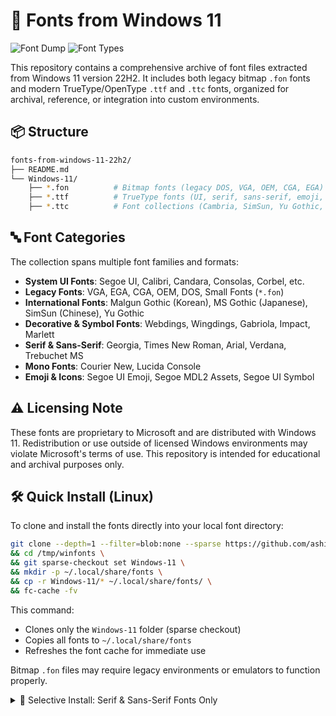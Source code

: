 # 📁 Fonts from Windows 11

![Font Dump](https://img.shields.io/badge/Windows-11-blue)
![Font Types](https://img.shields.io/badge/TTF%20%7C%20TTC%20%7C%20FON-included-black)

This repository contains a comprehensive archive of font files extracted from Windows 11 version 22H2. It includes both legacy bitmap `.fon` fonts and modern TrueType/OpenType `.ttf` and `.ttc` fonts, organized for archival, reference, or integration into custom environments.

## 📦 Structure

```bash
fonts-from-windows-11-22h2/
├── README.md
└── Windows-11/
    ├── *.fon          # Bitmap fonts (legacy DOS, VGA, OEM, CGA, EGA)
    ├── *.ttf          # TrueType fonts (UI, serif, sans-serif, emoji, etc.)
    ├── *.ttc          # Font collections (Cambria, SimSun, Yu Gothic, etc.)
```

## 🔤 Font Categories

The collection spans multiple font families and formats:

- **System UI Fonts**: Segoe UI, Calibri, Candara, Consolas, Corbel, etc.
- **Legacy Fonts**: VGA, EGA, CGA, OEM, DOS, Small Fonts (`*.fon`)
- **International Fonts**: Malgun Gothic (Korean), MS Gothic (Japanese), SimSun (Chinese), Yu Gothic
- **Decorative & Symbol Fonts**: Webdings, Wingdings, Gabriola, Impact, Marlett
- **Serif & Sans-Serif**: Georgia, Times New Roman, Arial, Verdana, Trebuchet MS
- **Mono Fonts**: Courier New, Lucida Console
- **Emoji & Icons**: Segoe UI Emoji, Segoe MDL2 Assets, Segoe UI Symbol

## ⚠️ Licensing Note

These fonts are proprietary to Microsoft and are distributed with Windows 11. Redistribution or use outside of licensed Windows environments may violate Microsoft's terms of use. This repository is intended for educational and archival purposes only.

## 🛠️ Quick Install (Linux)

To clone and install the fonts directly into your local font directory:

```bash
git clone --depth=1 --filter=blob:none --sparse https://github.com/ashik-maybe/fonts-windows.git /tmp/winfonts \
&& cd /tmp/winfonts \
&& git sparse-checkout set Windows-11 \
&& mkdir -p ~/.local/share/fonts \
&& cp -r Windows-11/* ~/.local/share/fonts/ \
&& fc-cache -fv
```

This command:

- Clones only the `Windows-11` folder (sparse checkout)
- Copies all fonts to `~/.local/share/fonts`
- Refreshes the font cache for immediate use

Bitmap `.fon` files may require legacy environments or emulators to function properly.

<details>

<summary>🧵 Selective Install: Serif & Sans-Serif Fonts Only</summary>

If you only want to install classic serif and sans-serif fonts (e.g., Georgia, Times New Roman, Arial, Verdana, Trebuchet MS), use this filtered install:

```bash
git clone --depth=1 --filter=blob:none --sparse https://github.com/ashik-maybe/fonts-windows.git /tmp/winfonts \
&& cd /tmp/winfonts \
&& git sparse-checkout set Windows-11 \
&& mkdir -p ~/.local/share/fonts \
&& find Windows-11 -type f \( \
  -iname "georgia*.ttf" -o \
  -iname "times*.ttf"   -o \
  -iname "arial*.ttf"   -o \
  -iname "verdana*.ttf" -o \
  -iname "trebuc*.ttf"  \) \
  -exec cp {} ~/.local/share/fonts/ \; \
&& fc-cache -fv
```

This command:

- Installs only serif and sans-serif `.ttf` fonts
- Skips bitmap `.fon` files and other font types
- Keeps your font directory minimal and focused

> You can customize the `find` pattern to include or exclude additional families as needed.

</details>
